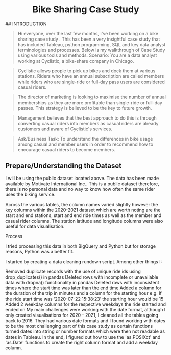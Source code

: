 <h1 align="center">Bike Sharing Case Study</h1>
## INTRODUCTION

>Hi everyone, over the last few months, I've been working on a bike sharing case study . This has been a very insightful case study that has included Tableau, python programming, SQL and key data analyst terminologies and processes. Below is my walkthrough of Case Study using various tools and methods.
Scenario: You are a data analyst working at Cyclistic, a bike-share company in Chicago. 

>Cyclistic allows people to pick up bikes and dock them at various stations. Riders who have an annual subscription are called members while riders who are single-ride or full-day pass users are considered casual riders.

>The director of marketing is looking to maximise the number of annual memberships as they are more profitable than single-ride or full-day passes. This strategy is believed to be the key to future growth.

>Management believes that the best approach to do this is through converting casual riders into members as casual riders are already customers and aware of Cyclistic's services. 

>Ask/Business Task: To understand the differences in bike usage among casual and member users in order to recommend how to encourage casual riders to become members.

## Prepare/Understanding the Dataset

I will be using the public dataset located above. The data has been made available by Motivate International Inc.. This is a public dataset therefore, there is no personal data and no way to know how often the same rider uses the biking service.

Across the various tables, the column names varied slightly however the key columns within the 2020-2021 dataset which are worth noting are the start and end stations, start and end ride times as well as the member and casual rider columns. The station latitude and longitude columns were also useful for data visualisation.

Process

I tried processing this data in both BigQuery and Python but for storage reasons, Python was a better fit.

I started by creating a data cleaning rundown script. Among other things I:

Removed duplicate records with the use of unique ride ids using drop_duplicates() in pandas
Deleted rows with incomplete or unavailable data with dropna() functionality in pandas
Deleted rows with inconsistent times where the start time was later than the end time
Added a column for the duration of the trip in minutes and a column for the starting hour e.g. If the ride start time was ‘2020-07-22 15:38:23’ the starting hour would be 15
Added 2 weekday columns for the respective weekdays the ride started and ended on
My main challenges were working with the date format, although I only created visualisations for 2020 - 2021, I cleaned all the tables going back to 2016. They had various date formats and I found working with dates to be the most challenging part of this case study as certain functions turned dates into string or number formats which were then not readable as dates in Tableau. In the end, I figured out how to use the 'as.POSIXct' and 'as.Date' functions to create the right column format and add a weekday column.
